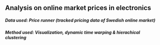 ## Analysis on online market prices in electronics
##### Data used: Price runner (tracked pricing data of Swedish online market)
##### Method used: Visualization, dynamic time warping & hierachical clustering 
